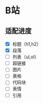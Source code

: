 # B站

## 适配进度

- [x] 标题（h1,h2）
- [x] 段落
- [ ] 列表（ul,ol）
- [ ] 超链接
- [ ] 图片
- [ ] 表格
- [ ] 代码块
- [ ] 表情
- [ ] 引用
